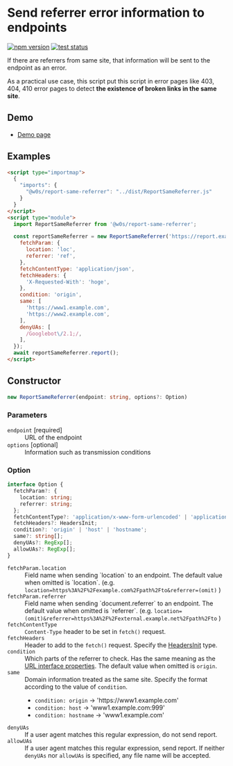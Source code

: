 # Send referrer error information to endpoints

[![npm version](https://badge.fury.io/js/%40saekitominaga%2Freport-same-referrer.svg)](https://www.npmjs.com/package/@saekitominaga/report-same-referrer)
[![test status](https://github.com/SaekiTominaga/frontend/actions/workflows/report-same-referrer-test.yml/badge.svg)](https://github.com/SaekiTominaga/frontend/actions/workflows/report-same-referrer-test.yml)

If there are referrers from same site, that information will be sent to the endpoint as an error.

As a practical use case, this script put this script in error pages like 403, 404, 410 error pages to detect **the existence of broken links in the same site**.

## Demo

- [Demo page](https://saekitominaga.github.io/frontend/packages/report-same-referrer/demo/)

## Examples

```HTML
<script type="importmap">
  {
    "imports": {
      "@w0s/report-same-referrer": "../dist/ReportSameReferrer.js"
    }
  }
</script>
<script type="module">
  import ReportSameReferrer from '@w0s/report-same-referrer';

  const reportSameReferrer = new ReportSameReferrer('https://report.example.com/referrer', {
    fetchParam: {
      location: 'loc',
      referrer: 'ref',
    },
    fetchContentType: 'application/json',
    fetchHeaders: {
      'X-Requested-With': 'hoge',
    },
    condition: 'origin',
    same: [
      'https://www1.example.com',
      'https://www2.example.com',
    ],
    denyUAs: [
      /Googlebot\/2.1;/,
    ],
  });
  await reportSameReferrer.report();
</script>
```

## Constructor

```TypeScript
new ReportSameReferrer(endpoint: string, options?: Option)
```

### Parameters

<dl>
<dt><code>endpoint</code> [required]</dt>
<dd>URL of the endpoint</dd>
<dt><code>options</code> [optional]</dt>
<dd>Information such as transmission conditions</dd>
</dl>

### Option

```TypeScript
interface Option {
  fetchParam?: {
    location: string;
    referrer: string;
  };
  fetchContentType?: 'application/x-www-form-urlencoded' | 'application/json';
  fetchHeaders?: HeadersInit;
  condition?: 'origin' | 'host' | 'hostname';
  same?: string[];
  denyUAs?: RegExp[];
  allowUAs?: RegExp[];
}
```

<dl>
<dt><code>fetchParam.location</code></dt>
<dd>Field name when sending `location` to an endpoint. The default value when omitted is `location`. (e.g. <code>location=https%3A%2F%2Fexample.com%2Fpath%2Fto&referrer=(omit)</code> )</dd>
<dt><code>fetchParam.referrer</code></dt>
<dd>Field name when sending `document.referrer` to an endpoint. The default value when omitted is `referrer`. (e.g. <code>location=(omit)&referrer=https%3A%2F%2Fexternal.example.net%2Fpath%2Fto</code> )</dd>
<dt><code>fetchContentType</code></dt>
<dd><code>Content-Type</code> header to be set in <code>fetch()</code> request.</dd>
<dt><code>fetchHeaders</code></dt>
<dd>Header to add to the <code>fetch()</code> request. Specify the <a href="https://fetch.spec.whatwg.org/#typedefdef-headersinit">HeadersInit</a> type.</dd>
<dt><code>condition</code></dt>
<dd>Which parts of the referrer to check. Has the same meaning as the <a href="https://developer.mozilla.org/en-US/docs/Web/API/URL#instance_properties">URL interface properties</a>. The default value when omitted is <code>origin</code>.</dd>
<dt><code>same</code></dt>
<dd>Domain information treated as the same site. Specify the format according to the value of <code>condition</code>.
<ul>
<li><code>condition: origin</code> → 'https://www1.example.com'</li>
<li><code>condition: host</code> → 'www1.example.com:999'</li>
<li><code>condition: hostname</code> → 'www1.example.com'</li>
</ul></dd>
<dt><code>denyUAs</code></dt>
<dd>If a user agent matches this regular expression, do not send report.</dd>
<dt><code>allowUAs</code></dt>
<dd>If a user agent matches this regular expression, send report. If neither <code>denyUAs</code> nor <code>allowUAs</code> is specified, any file name will be accepted.</dd>
</dl>
